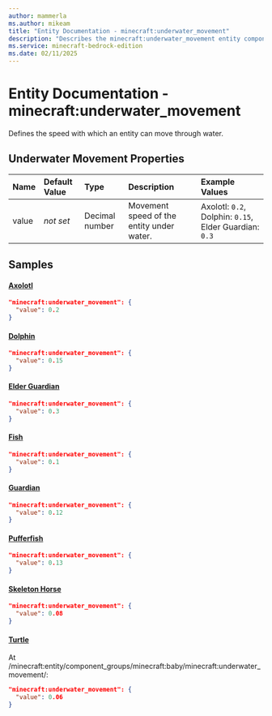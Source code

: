 ```yaml
---
author: mammerla
ms.author: mikeam
title: "Entity Documentation - minecraft:underwater_movement"
description: "Describes the minecraft:underwater_movement entity component"
ms.service: minecraft-bedrock-edition
ms.date: 02/11/2025 
---
```


# Entity Documentation - minecraft:underwater_movement

Defines the speed with which an entity can move through water.


## Underwater Movement Properties

|Name       |Default Value |Type |Description |Example Values |
|:----------|:-------------|:----|:-----------|:------------- |
| value | *not set* | Decimal number | Movement speed of the entity under water. | Axolotl: `0.2`, Dolphin: `0.15`, Elder Guardian: `0.3` | 

## Samples

#### [Axolotl](https://github.com/Mojang/bedrock-samples/tree/preview/behavior_pack/entities/axolotl.json)


```json
"minecraft:underwater_movement": {
  "value": 0.2
}
```

#### [Dolphin](https://github.com/Mojang/bedrock-samples/tree/preview/behavior_pack/entities/dolphin.json)


```json
"minecraft:underwater_movement": {
  "value": 0.15
}
```

#### [Elder Guardian](https://github.com/Mojang/bedrock-samples/tree/preview/behavior_pack/entities/elder_guardian.json)


```json
"minecraft:underwater_movement": {
  "value": 0.3
}
```

#### [Fish](https://github.com/Mojang/bedrock-samples/tree/preview/behavior_pack/entities/fish.json)


```json
"minecraft:underwater_movement": {
  "value": 0.1
}
```

#### [Guardian](https://github.com/Mojang/bedrock-samples/tree/preview/behavior_pack/entities/guardian.json)


```json
"minecraft:underwater_movement": {
  "value": 0.12
}
```

#### [Pufferfish](https://github.com/Mojang/bedrock-samples/tree/preview/behavior_pack/entities/pufferfish.json)


```json
"minecraft:underwater_movement": {
  "value": 0.13
}
```

#### [Skeleton Horse](https://github.com/Mojang/bedrock-samples/tree/preview/behavior_pack/entities/skeleton_horse.json)


```json
"minecraft:underwater_movement": {
  "value": 0.08
}
```

#### [Turtle](https://github.com/Mojang/bedrock-samples/tree/preview/behavior_pack/entities/turtle.json)

At /minecraft:entity/component_groups/minecraft:baby/minecraft:underwater_movement/: 

```json
"minecraft:underwater_movement": {
  "value": 0.06
}
```
